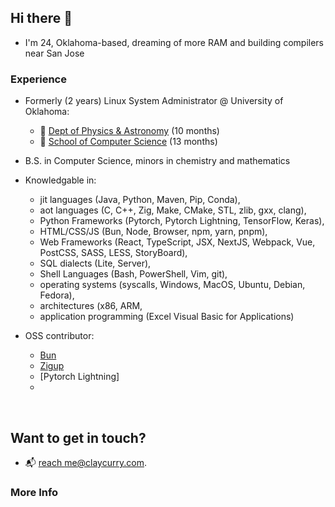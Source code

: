 ## Hi there 👋

- I'm 24, Oklahoma-based, dreaming of more RAM and building compilers near San Jose

### Experience 
- Formerly (2 years) Linux System Administrator @ University of Oklahoma:
  - 🔭 [Dept of Physics & Astronomy](https://ou.edu/cas/physics-astronomy) (10 months)
  - 👾 [School of Computer Science](https://cs.ou.edu) (13 months)

- B.S. in Computer Science, minors in chemistry and mathematics

- Knowledgable in:
  - jit languages (Java, Python, Maven, Pip, Conda), 
  - aot languages (C, C++, Zig, Make, CMake, STL, zlib, gxx, clang),
  - Python Frameworks (Pytorch, Pytorch Lightning, TensorFlow, Keras), 
  - HTML/CSS/JS (Bun, Node, Browser, npm, yarn, pnpm), 
  - Web Frameworks (React, TypeScript, JSX, NextJS, Webpack, Vue, PostCSS, SASS, LESS, StoryBoard), 
  - SQL dialects (Lite, Server), 
  - Shell Languages (Bash, PowerShell, Vim, git), 
  - operating systems (syscalls, Windows, MacOS, Ubuntu, Debian, Fedora), 
  - architectures (x86, ARM, 
  - application programming (Excel Visual Basic for Applications)

- OSS contributor:
  - [Bun](https://github.com/oven-sh/bun)
  - [Zigup](https://github.com/marler8997/zigup)
  - [Pytorch Lightning]
  - 

<br>

## Want to get in touch? 
- 📬 [reach me@claycurry.com](mailto:me@claycurry.com).



### More Info


[^1]: [Encyclopedia of Math](https://encyclopediaofmath.org/) \
[^2]: [LLVM](https://llvm.org/)

<!--! [B3 JIT Compiler](https://webkit.org/blog/5852/introducing-the-b3-jit-compiler/) -->
  
